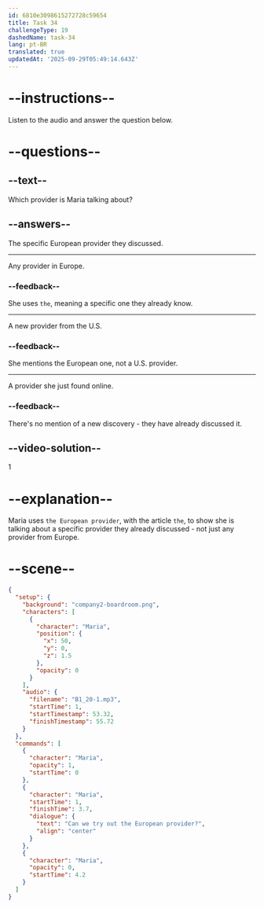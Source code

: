```yaml
---
id: 6810e3098615272728c59654
title: Task 34
challengeType: 19
dashedName: task-34
lang: pt-BR
translated: true
updatedAt: '2025-09-29T05:49:14.643Z'
---
```


<!-- (Audio) Maria: Can we try out the European provider? -->

# --instructions--

Listen to the audio and answer the question below.

# --questions--

## --text--

Which provider is Maria talking about?

## --answers--

The specific European provider they discussed.

---

Any provider in Europe.

### --feedback--

She uses `the`, meaning a specific one they already know.

---

A new provider from the U.S.

### --feedback--

She mentions the European one, not a U.S. provider.

---

A provider she just found online.

### --feedback--

There's no mention of a new discovery - they have already discussed it.

## --video-solution--

1

# --explanation--

Maria uses `the European provider`, with the article `the`, to show she is talking about a specific provider they already discussed - not just any provider from Europe.

# --scene--

```json
{
  "setup": {
    "background": "company2-boardroom.png",
    "characters": [
      {
        "character": "Maria",
        "position": {
          "x": 50,
          "y": 0,
          "z": 1.5
        },
        "opacity": 0
      }
    ],
    "audio": {
      "filename": "B1_20-1.mp3",
      "startTime": 1,
      "startTimestamp": 53.32,
      "finishTimestamp": 55.72
    }
  },
  "commands": [
    {
      "character": "Maria",
      "opacity": 1,
      "startTime": 0
    },
    {
      "character": "Maria",
      "startTime": 1,
      "finishTime": 3.7,
      "dialogue": {
        "text": "Can we try out the European provider?",
        "align": "center"
      }
    },
    {
      "character": "Maria",
      "opacity": 0,
      "startTime": 4.2
    }
  ]
}
```
